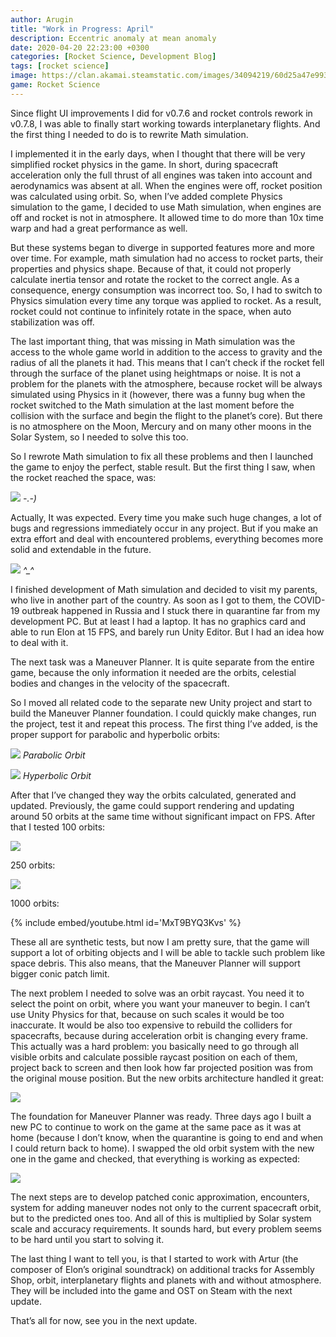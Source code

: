```yaml
---
author: Arugin
title: "Work in Progress: April"
description: Eccentric anomaly at mean anomaly
date: 2020-04-20 22:23:00 +0300
categories: [Rocket Science, Development Blog]
tags: [rocket science]
image: https://clan.akamai.steamstatic.com/images/34094219/60d25a47e9934b6a9c668bf9e2b96e2ac255ec8c_400x225.png
game: Rocket Science
---
```


Since flight UI improvements I did for v0.7.6 and rocket controls rework in v0.7.8, I was able to finally start working towards interplanetary flights. And the first thing I needed to do is to rewrite Math simulation.

I implemented it in the early days, when I thought that there will be very simplified rocket physics in the game. In short, during spacecraft acceleration only the full thrust of all engines was taken into account and aerodynamics was absent at all. When the engines were off, rocket position was calculated using orbit. So, when I’ve added complete Physics simulation to the game, I decided to use Math simulation, when engines are off and rocket is not in atmosphere. It allowed time to do more than 10x time warp and had a great performance as well.

But these systems began to diverge in supported features more and more over time. For example, math simulation had no access to rocket parts, their properties and physics shape. Because of that, it could not properly calculate inertia tensor and rotate the rocket to the correct angle. As a consequence, energy consumption was incorrect too. So, I had to switch to Physics simulation every time any torque was applied to rocket. As a result, rocket could not continue to infinitely rotate in the space, when auto stabilization was off.

The last important thing, that was missing in Math simulation was the access to the whole game world in addition to the access to gravity and the radius of all the planets it had. This means that I can’t check if the rocket fell through the surface of the planet using heightmaps or noise. It is not a problem for the planets with the atmosphere, because rocket will be always simulated using Physics in it (however, there was a funny bug when the rocket switched to the Math simulation at the last moment before the collision with the surface and begin the flight to the planet’s core). But there is no atmosphere on the Moon, Mercury and on many other moons in the Solar System, so I needed to solve this too.

So I rewrote Math simulation to fix all these problems and then I launched the game to enjoy the perfect, stable result. But the first thing I saw, when the rocket reached the space, was:

![](https://media.giphy.com/media/JSpiysnyAaggi8mM2Q/giphy.gif)
_\-.-)_

Actually, It was expected. Every time you make such huge changes, a lot of bugs and regressions immediately occur in any project. But if you make an extra effort and deal with encountered problems, everything becomes more solid and extendable in the future.

![](https://media.giphy.com/media/UW22Hj5SXe0EDK5qGS/giphy.gif)
_^\_^_

I finished development of Math simulation and decided to visit my parents, who live in another part of the country. As soon as I got to them, the COVID-19 outbreak happened in Russia and I stuck there in quarantine far from my development PC. But at least I had a laptop. It has no graphics card and able to run Elon at 15 FPS, and barely run Unity Editor. But I had an idea how to deal with it.

The next task was a Maneuver Planner. It is quite separate from the entire game, because the only information it needed are the orbits, celestial bodies and changes in the velocity of the spacecraft.

So I moved all related code to the separate new Unity project and start to build the Maneuver Planner foundation. I could quickly make changes, run the project, test it and repeat this process. The first thing I’ve added, is the proper support for parabolic and hyperbolic orbits:

![](https://media.giphy.com/media/PjyNk9T6u14NusAnd8/giphy.gif)
_Parabolic Orbit_

![](https://media.giphy.com/media/L32g4rOMlGr7zmVpIz/giphy.gif)
_Hyperbolic Orbit_

After that I’ve changed they way the orbits calculated, generated and updated. Previously, the game could support rendering and updating around 50 orbits at the same time without significant impact on FPS. After that I tested 100 orbits:

![](https://media.giphy.com/media/IfgAXCNEZKVtZRLJp7/giphy.gif)

250 orbits:

![](https://clan.akamai.steamstatic.com/images//34094219/835d54fd70805116aaf04d95f8655dd728514c42.png)

1000 orbits:

{% include embed/youtube.html id='MxT9BYQ3Kvs' %}

These all are synthetic tests, but now I am pretty sure, that the game will support a lot of orbiting objects and I will be able to tackle such problem like space debris. This also means, that the Maneuver Planner will support bigger conic patch limit.

The next problem I needed to solve was an orbit raycast. You need it to select the point on orbit, where you want your maneuver to begin. I can’t use Unity Physics for that, because on such scales it would be too inaccurate. It would be also too expensive to rebuild the colliders for spacecrafts, because during acceleration orbit is changing every frame. This actually was a hard problem: you basically need to go through all visible orbits and calculate possible raycast position on each of them, project back to screen and then look how far projected position was from the original mouse position. But the new orbits architecture handled it great:

![](https://media.giphy.com/media/TGKPhmq6SwLUcc4dD9/giphy.gif)

The foundation for Maneuver Planner was ready. Three days ago I built a new PC to continue to work on the game at the same pace as it was at home (because I don’t know, when the quarantine is going to end and when I could return back to home). I swapped the old orbit system with the new one in the game and checked, that everything is working as expected:

![](https://media.giphy.com/media/YnBpIkY7tsqwt8QuJV/giphy.gif)

The next steps are to develop patched conic approximation, encounters, system for adding maneuver nodes not only to the current spacecraft orbit, but to the predicted ones too. And all of this is multiplied by Solar system scale and accuracy requirements. It sounds hard, but every problem seems to be hard until you start to solving it.

The last thing I want to tell you, is that I started to work with Artur (the composer of Elon’s original soundtrack) on additional tracks for Assembly Shop, orbit, interplanetary flights and planets with and without atmosphere. They will be included into the game and OST on Steam with the next update.

That’s all for now, see you in the next update.
